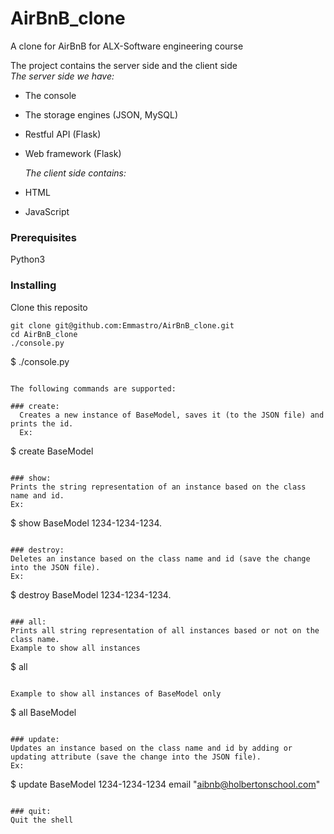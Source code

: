 # AirBnB_clone
A clone for AirBnB for ALX-Software engineering course

The project contains the server side and the client side
<br>
  *The server side we have:*
- The console
- The storage engines (JSON, MySQL) 
- Restful API (Flask)
- Web framework (Flask)

  *The client side contains:*
 - HTML
 - JavaScript
### Prerequisites

Python3

### Installing

Clone this reposito

```
git clone git@github.com:Emmastro/AirBnB_clone.git
cd AirBnB_clone
./console.py
```

$ ./console.py
```

The following commands are supported:

### create: 
  Creates a new instance of BaseModel, saves it (to the JSON file) and prints the id. 
  Ex: 
  ```
  $ create BaseModel
  ```

### show: 
  Prints the string representation of an instance based on the class name and id. 
  Ex: 
  ```
  $ show BaseModel 1234-1234-1234.
  ```

### destroy:
  Deletes an instance based on the class name and id (save the change into the JSON file). 
  Ex:
  ```
  $ destroy BaseModel 1234-1234-1234.
  ```

### all:
  Prints all string representation of all instances based or not on the class name. 
  Example to show all instances
  ```
  $ all
  ```

  Example to show all instances of BaseModel only
  ```
  $ all BaseModel
  ```

### update:
  Updates an instance based on the class name and id by adding or updating attribute (save the change into the JSON file). 
  Ex: 
  ```
  $ update BaseModel 1234-1234-1234 email "aibnb@holbertonschool.com"
  ```

### quit:
  Quit the shell 
